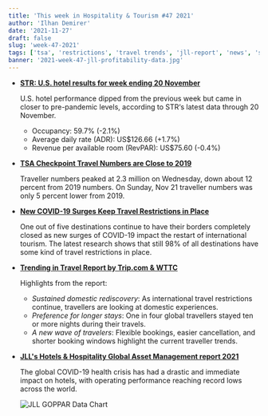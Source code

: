 ```yaml
---
title: 'This week in Hospitality & Tourism #47 2021'
author: 'Ilhan Demirer'
date: '2021-11-27'
draft: false
slug: 'week-47-2021'
tags: ['tsa', 'restrictions', 'travel trends', 'jll-report', 'news', 'str']
banner: '2021-week-47-jll-profitability-data.jpg'
---
```


- **[STR: U.S. hotel results for week ending 20 November](https://str.com/press-release/str-us-hotel-results-week-ending-20-november)**

  U.S. hotel performance dipped from the previous week but came in closer to pre-pandemic levels, according to STR‘s latest data through 20 November.

  - Occupancy: 59.7% (-2.1%)
  - Average daily rate (ADR): US$126.66 (+1.7%)
  - Revenue per available room (RevPAR): US$75.60 (-0.4%)

- **[TSA Checkpoint Travel Numbers are Close to 2019](https://www.tsa.gov/coronavirus/passenger-throughput)**

  Traveller numbers peaked at 2.3 million on Wednesday, down about 12 percent from 2019 numbers. On Sunday, Nov 21 traveller numbers was only 5 percent lower from 2019.

- **[New COVID-19 Surges Keep Travel Restrictions in Place](https://www.hospitalitynet.org/news/4107758.html)**

  One out of five destinations continue to have their borders completely closed as new surges of COVID-19 impact the restart of international tourism. The latest research shows that still 98% of all destinations have some kind of travel restrictions in place.

- **[Trending in Travel Report by Trip.com & WTTC](https://www.hospitalitynet.org/news/4107747.html)**

  Highlights from the report:

  - _Sustained domestic rediscovery_: As international travel restrictions continue, travellers are looking at domestic experiences.
  - _Preference for longer stays_: One in four global travellers stayed ten or more nights during their travels.
  - _A new wave of travelers_: Flexible bookings, easier cancellation, and shorter booking windows highlight the current traveller trends.

- **[JLL's Hotels & Hospitality Global Asset Management report 2021](https://www.hospitalitynet.org/news/4107753.html)**

  The global COVID-19 health crisis has had a drastic and immediate impact on hotels, with operating performance reaching record lows across the world.

  ![JLL GOPPAR Data Chart](/images/blogimages/2021-week-47-jll-profitability-data.jpg)
